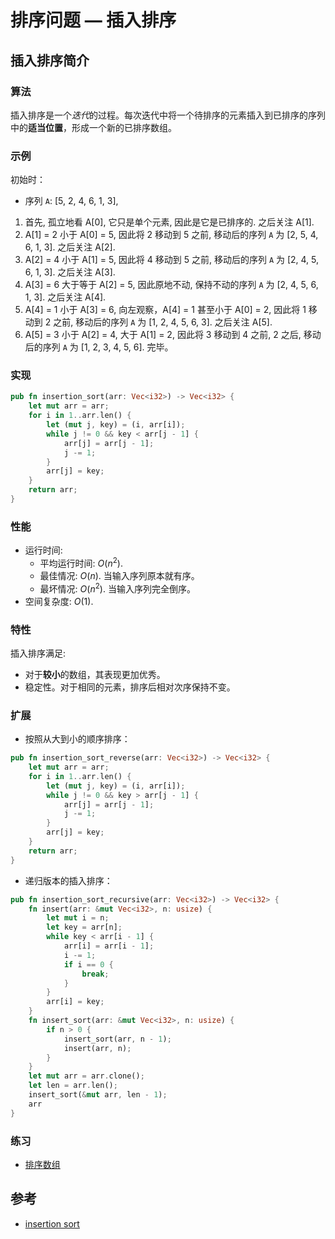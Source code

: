 # 排序问题 — 插入排序

## 插入排序简介

### 算法

插入排序是一个*迭代*的过程。每次迭代中将一个待排序的元素插入到已排序的序列中的**适当位置**，形成一个新的已排序数组。

### 示例

初始时：

- 序列 `A`: [5, 2, 4, 6, 1, 3],

1. 首先, 孤立地看 A[0], 它只是单个元素, 因此是它是已排序的. 之后关注 A[1].
2. A[1] = 2 小于 A[0] = 5, 因此将 2 移动到 5 之前, 移动后的序列 `A` 为 [2, 5, 4, 6, 1, 3]. 之后关注 A[2].
3. A[2] = 4 小于 A[1] = 5, 因此将 4 移动到 5 之前, 移动后的序列 `A` 为 [2, 4, 5, 6, 1, 3]. 之后关注 A[3].
4. A[3] = 6 大于等于 A[2] = 5, 因此原地不动, 保持不动的序列 `A` 为 [2, 4, 5, 6, 1, 3]. 之后关注 A[4].
5. A[4] = 1 小于 A[3] = 6, 向左观察，A[4] = 1 甚至小于 A[0] = 2, 因此将 1 移动到 2 之前, 移动后的序列 `A` 为 [1, 2, 4, 5, 6, 3]. 之后关注 A[5].
6. A[5] = 3 小于 A[2] = 4, 大于 A[1] = 2, 因此将 3 移动到 4 之前, 2 之后, 移动后的序列 `A` 为 [1, 2, 3, 4, 5, 6]. 完毕。

### 实现

```Rust
pub fn insertion_sort(arr: Vec<i32>) -> Vec<i32> {
    let mut arr = arr;
    for i in 1..arr.len() {
        let (mut j, key) = (i, arr[i]);
        while j != 0 && key < arr[j - 1] {
            arr[j] = arr[j - 1];
            j -= 1;
        }
        arr[j] = key;
    }
    return arr;
}
```

### 性能

- 运行时间:
  - 平均运行时间: $O(n^2)$.
  - 最佳情况: $O(n)$. 当输入序列原本就有序。
  - 最坏情况: $O(n^2)$. 当输入序列完全倒序。
- 空间复杂度: $O(1)$.

### 特性

插入排序满足:

- 对于**较小**的数组，其表现更加优秀。
- 稳定性。对于相同的元素，排序后相对次序保持不变。

### 扩展

- 按照从大到小的顺序排序：

```rust
pub fn insertion_sort_reverse(arr: Vec<i32>) -> Vec<i32> {
    let mut arr = arr;
    for i in 1..arr.len() {
        let (mut j, key) = (i, arr[i]);
        while j != 0 && key > arr[j - 1] {
            arr[j] = arr[j - 1];
            j -= 1;
        }
        arr[j] = key;
    }
    return arr;
}
```

- 递归版本的插入排序：

```Rust
pub fn insertion_sort_recursive(arr: Vec<i32>) -> Vec<i32> {
    fn insert(arr: &mut Vec<i32>, n: usize) {
        let mut i = n;
        let key = arr[n];
        while key < arr[i - 1] {
            arr[i] = arr[i - 1];
            i -= 1;
            if i == 0 {
                break;
            }
        }
        arr[i] = key;
    }
    fn insert_sort(arr: &mut Vec<i32>, n: usize) {
        if n > 0 {
            insert_sort(arr, n - 1);
            insert(arr, n);
        }
    }
    let mut arr = arr.clone();
    let len = arr.len();
    insert_sort(&mut arr, len - 1);
    arr
}
```

### 练习

- [排序数组](https://leetcode-cn.com/problems/sort-an-array/)

## 参考

- [insertion sort](https://en.wikipedia.org/wiki/Insertion_sort)
